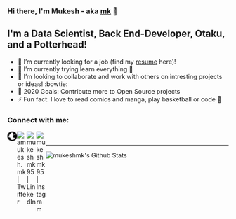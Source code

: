 ### Hi there, I'm Mukesh - aka [mk][website] 👋

## I'm a Data Scientist, Back End-Developer, Otaku, and a Potterhead!
- 🔭 I’m currently looking for a job (find my [resume][website] here)!
- 🌱 I’m currently trying learn everything 🤣
- 👯 I’m looking to collaborate and work with others on intresting projects or ideas! :bowtie:
- 🥅 2020 Goals: Contribute more to Open Source projects
- ⚡ Fun fact: I love to read comics and manga, play basketball or code 🤣

### Connect with me:

[<img align="left" alt="mukeshmk.github.io" width="22px" src="https://raw.githubusercontent.com/iconic/open-iconic/master/svg/globe.svg" />][website]
[<img align="left" alt="amukesh.mk | Twitter" width="22px" src="https://cdn.jsdelivr.net/npm/simple-icons@v3/icons/twitter.svg" />][twitter]
[<img align="left" alt="mukeshmk95 | LinkedIn" width="22px" src="https://cdn.jsdelivr.net/npm/simple-icons@v3/icons/linkedin.svg" />][linkedin]
[<img align="left" alt="mukeshmk95 | Instagram" width="22px" src="https://cdn.jsdelivr.net/npm/simple-icons@v3/icons/instagram.svg" />][instagram]

<br />

---

<img align="left" alt="mukeshmk's Github Stats" src="https://github-readme-stats.vercel.app/api?username=mukeshmk&show_icons=true&hide_border=true" />

<br />

[website]: https://mukeshmk.github.io/
[twitter]: https://twitter.com/amukeshmk
[instagram]: https://www.instagram.com/mukeshmk95/
[linkedin]: https://www.linkedin.com/in/mukeshmk95/
